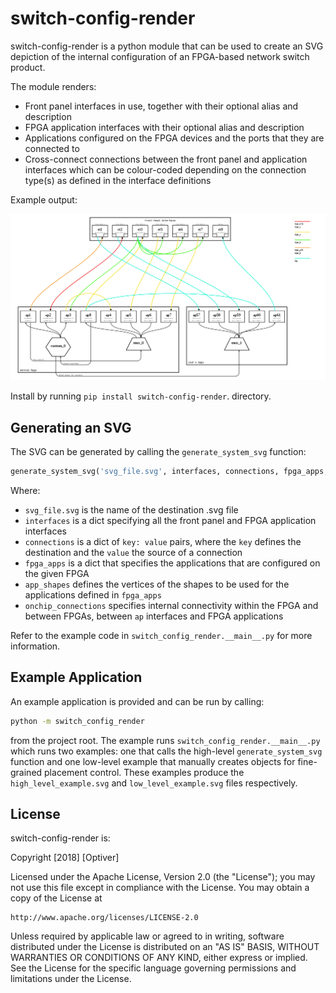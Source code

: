 # switch-config-render

switch-config-render is a python module that can be used to create
an SVG depiction of the internal configuration of an FPGA-based network
switch product.

The module renders:
* Front panel interfaces in use, together with their optional alias and
description
* FPGA application interfaces with their optional alias and description
* Applications configured on the FPGA devices and the ports that they
are connected to
* Cross-connect connections between the front panel and application
interfaces which can be colour-coded depending on the connection type(s)
as defined in the interface definitions

Example output:

![](example_output.png)

Install by running `pip install switch-config-render`.
directory.

## Generating an SVG

The SVG can be generated by calling the `generate_system_svg` function:

```python
generate_system_svg('svg_file.svg', interfaces, connections, fpga_apps, app_shapes, onchip_connections)
```

Where:
* `svg_file.svg` is the name of the destination .svg file
* `interfaces` is a dict specifying all the front panel and FPGA application
interfaces
* `connections` is a dict of `key: value` pairs, where the `key` defines the
destination and the `value` the source of a connection
* `fpga_apps` is a dict that specifies the applications that are
configured on the given FPGA
* `app_shapes` defines the vertices of the shapes to be used for the
applications defined in `fpga_apps`
* `onchip_connections` specifies internal connectivity within the FPGA and
between FPGAs, between `ap` interfaces and FPGA applications

Refer to the example code in `switch_config_render.__main__.py` for more
information.

## Example Application

An example application is provided and can be run by calling:

```bash
python -m switch_config_render
```

from the project root. The example runs `switch_config_render.__main__.py`
which runs two examples: one that calls the high-level
`generate_system_svg` function and one low-level example that manually
creates objects for fine-grained placement control. These examples
produce the `high_level_example.svg` and `low_level_example.svg` files
respectively.


## License

switch-config-render is:

Copyright \[2018\] \[Optiver\]

Licensed under the Apache License, Version 2.0 (the "License");
you may not use this file except in compliance with the License.
You may obtain a copy of the License at

    http://www.apache.org/licenses/LICENSE-2.0

Unless required by applicable law or agreed to in writing, software
distributed under the License is distributed on an "AS IS" BASIS,
WITHOUT WARRANTIES OR CONDITIONS OF ANY KIND, either express or implied.
See the License for the specific language governing permissions and
limitations under the License.

